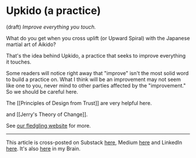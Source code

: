 # Upkido (a practice)
(draft) 
*Improve everything you touch.* 

What do you get when you cross uplift (or Upward Spiral) with the Japanese martial art of Aikido? 

That's the idea behind Upkido, a practice that seeks to improve everything it touches. 

Some readers will notice right away that "improve" isn't the most solid word to build a practice on. What I think will be an improvement may not seem like one to you, never mind to other parties affected by the "improvement." So we should be careful here. 

The [[Principles of Design from Trust]] are very helpful here. 

and [[Jerry's Theory of Change]]. 

See [our fledgling website](https://www.upkido.com/) for more. 

--- 
This article is cross-posted on Substack [here](), Medium [here]() and LinkedIn [here](). It's also [here]() in my Brain. 